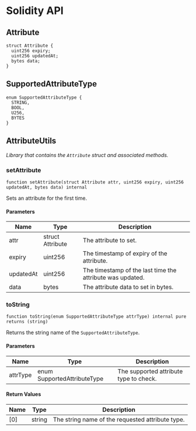 # Solidity API

## Attribute

```solidity
struct Attribute {
  uint256 expiry;
  uint256 updatedAt;
  bytes data;
}
```

## SupportedAttributeType

```solidity
enum SupportedAttributeType {
  STRING,
  BOOL,
  U256,
  BYTES
}
```

## AttributeUtils

_Library that contains the `Attribute` struct and associated methods._

### setAttribute

```solidity
function setAttribute(struct Attribute attr, uint256 expiry, uint256 updatedAt, bytes data) internal
```

Sets an attribute for the first time.

#### Parameters

| Name | Type | Description |
| ---- | ---- | ----------- |
| attr | struct Attribute | The attribute to set. |
| expiry | uint256 | The timestamp of expiry of the attribute. |
| updatedAt | uint256 | The timestamp of the last time the attribute was updated. |
| data | bytes | The attribute data to set in bytes. |

### toString

```solidity
function toString(enum SupportedAttributeType attrType) internal pure returns (string)
```

Returns the string name of the `SupportedAttributeType`.

#### Parameters

| Name | Type | Description |
| ---- | ---- | ----------- |
| attrType | enum SupportedAttributeType | The supported attribute type to check. |

#### Return Values

| Name | Type | Description |
| ---- | ---- | ----------- |
| [0] | string | The string name of the requested attribute type. |

